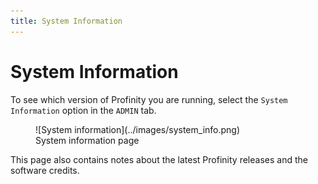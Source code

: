 ```yaml
---
title: System Information
---
```


# System Information

To see which version of Profinity you are running, select the `System Information` option in the `ADMIN` tab.

<figure markdown>
![System information](../images/system_info.png)
<figcaption>System information page</figcaption>
</figure>

This page also contains notes about the latest Profinity releases and the software credits.